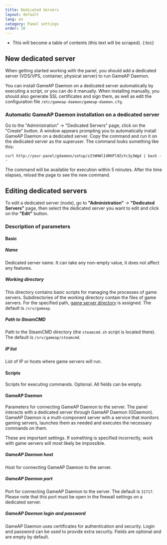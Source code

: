 ```yaml
---
title: Dedicated Servers
layout: default
lang: en
category: Panel settings
order: 10
---
```


* This will become a table of contents (this text will be scraped).
{:toc}

## New dedicated server

When getting started working with the panel, you should add a dedicated server (VDS/VPS, container, physical server) to run GameAP Daemon.

You can install GameAP Daemon on a dedicated server automatically by executing a script, or you can do it manually. When installing manually, you should also generate SSL certificates and sign them, as well as edit the configuration file `/etc/gameap-daemon/gameap-daemon.cfg`.

### Automatic GameAP Daemon installation on a dedicated server

Go to the "Administration" -> "Dedicated Servers" page, click on the "Create" button.
A window appears prompting you to automatically install GameAP Daemon on a dedicated server. Copy the command and run it on the dedicated server as the superuser. The command looks something like this:
```
curl http://your-panel/gdaemon/setup/zItWHWlI4RKPl9ZsYc3y3Wgd | bash --
```
The command will be available for execution within 5 minutes. After the time elapses, reload the page to see the new command.

## Editing dedicated servers

To edit a dedicated server (node), go to **"Administration"** -> **"Dedicated Servers"** page, then 
select the dedicated server you want to edit and click on the **"Edit"** button.

### Description of parameters

#### Basic

##### Name

Dedicated server name. It can take any non-empty value, it does not affect any features.

##### Working directory

This directory contains basic scripts for managing the processes of game servers. Subdirectories
of the working directory contain the files of game servers. For the specified path, 
[game server directory](/en/gameap_configure/game_servers.html#directory) is assigned. The default is `/srv/gameap`.

##### Path to SteamCMD

Path to the SteamCMD directory (the `steamcmd.sh` script is located there). The default is `/srv/gameap/steamcmd`.

##### IP list

List of IP or hosts where game servers will run.

#### Scripts

Scripts for executing commands. Optional. All fields can be empty.

#### GameAP Daemon

Parameters for connecting GameAP Daemon to the server. The panel interacts with a dedicated server through GameAP Daemon 
(GDaemon). GameAP Daemon is a multi-component server with a service that monitors gaming
servers, launches them as needed and executes the necessary commands on them.

These are important settings. If something is specified incorrectly, work with game servers will most likely be impossible.

##### GameAP Daemon host

Host for connecting GameAP Daemon to the server.

##### GameAP Daemon port

Port for connecting GameAP Daemon to the server. The default is `31717`. Please note that this port must be
open in the firewall settings on a dedicated server.

##### GameAP Daemon login and password

GameAP Daemon uses certificates for authentication and security. Login and password can be used to provide
extra security. Fields are optional and are empty by default.
